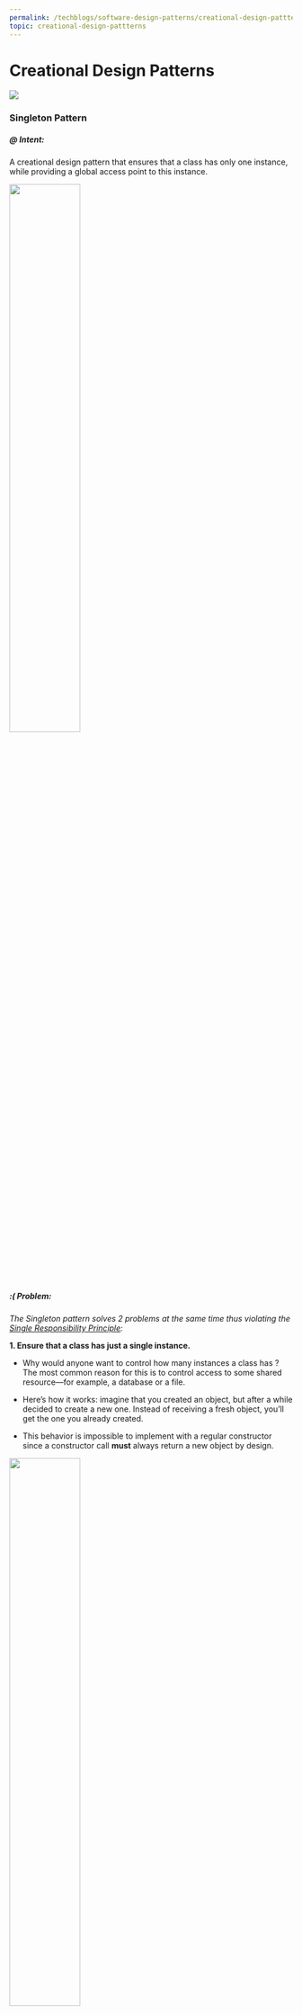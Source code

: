 ```yaml
---
permalink: /techblogs/software-design-patterns/creational-design-pattterns
topic: creational-design-pattterns
---
```


# Creational Design Patterns

![](assets/creational_design_patterns.png)



### Singleton Pattern

##### @ Intent:

A creational design pattern that ensures that a class has only one instance, while providing a global access point to this instance.

<img src="../software-engineering/assets/creational_intent.png" style="width:50%;" />



##### :( Problem:

*The Singleton pattern solves 2 problems at the same time thus violating the [Single Responsibility Principle]():*

**1. Ensure that a class has just a single instance.**

- Why  would anyone want to control how many instances a class has ? The most  common reason for this is to control access to some shared resource—for  example, a database or a file.

- Here’s how it works: imagine that you created an object, but after a  while decided to create a new one. Instead of receiving a fresh object,  you’ll get the one you already created.

- This behavior is impossible to implement with a regular constructor since a constructor call **must** always return a new object by design.

<img src="../software-engineering/assets/creational_pattern_problem.png" style="width:50%;" />



**2. Provide a global access point to that instance.**

- Remember those global variables that we used to store some essential objects ? While they’re very  handy, they’re also very unsafe since any code can potentially overwrite the contents of those variables and crash the app.
- Just like a global variable, the Singleton pattern lets us access some object from anywhere in the program. However, it also protects that instance from being overwritten by other code.
- There’s another side to this problem: we don’t want the code that  solves problem-1 to be scattered all over the program. It’s much  better to have it within one class, especially if the rest of your code  already depends on it.
- Nowadays, Singleton pattern become so popular that people calls something a *singleton* even if it solves just one of the above problems.



##### :) Solution

*All implementations of the Singleton have these two steps in common:*

- Make the **default constructor private**, to prevent other objects from using the [new operator]() with the Singleton class.
- Create a **static creation method** that acts as a constructor. Under  the hood, this method calls the private constructor to create an object  and saves it in a static field. All following calls to this method  return the cached object.

If code has access to the Singleton class, then it’s able to  call the Singleton’s static method. So whenever that method is called,  the same object is always returned.



##### ® Real-World Analogy

The government is an excellent example of the Singleton pattern. A  country can have only one official government.

Regardless of the  personal identities of the individuals who form governments, the title,  “The Government of X”, is a global point of access that identifies the  group of people in charge.



##### ∆ Structure

Class can’t have a public constructor, so the only way to get its object is to call the getInstance method. This method caches the first created object and returns it in all subsequent calls.

<img src="../software-engineering/assets/creational_structure.png" style="width:55%;" />



##### Ω Applicability

**Use the Singleton pattern when a class in the program should have just a single instance available to all clients; for example, a single database object shared by different parts of the program.**

The Singleton pattern disables all other means of creating objects of a class except for the special creation method. This method either creates a new object or returns an existing one if it has already been created.



**Use the Singleton pattern when you need stricter control over global variables.**

Unlike global variables, the Singleton pattern guarantees that there’s just one instance of a class. Nothing, except for the Singleton class itself, can replace the cached instance.



[Note:-]() We can always adjust this limitation and allow creating any number of Singleton instances. The only piece of code that needs changing is the body of the getInstance method.



##### [√] How to Implement

1. Add a private static field to the class for storing the singleton instance.
2. Declare a public static creation method for getting the singleton instance.
3. Implement **lazy initialization** inside the static method. It should  create a new object on its first call and put it into the static field.  The method should always return that instance on all subsequent calls.
4. Make constructor of the class private. The static method of the class will still be able to call the constructor, but not the other  objects.
5. Go over the client code and replace all direct calls to the singleton’s constructor with calls to its static creation method.



##### ∑ Pros and Cons

**Pros:**

- We can be sure that a class has only a single instance.
- We gain a global access point to that instance.
- The singleton object is initialized only when it’s requested for the first time.

**Cons:**

- Violates the Single Responsibility Principle. The pattern solves two problems at the time.
- Can mask bad design, for instance, when the components of the program know too much about each other.
- Requires special treatment in a multithreaded environment so that multiple threads won’t create a singleton object several times.
- It may be difficult to unit test the client code of the Singleton because many test frameworks rely on inheritance when producing mock objects. Since the constructor of the singleton class is private and overriding static methods is impossible in most languages, we will need to think of a creative way to mock the singleton. Or just don’t write the tests. Or don’t use the Singleton pattern.



##### £ Relations with Other Patterns

- A [Facade class]() can often be transformed into a **Singleton** since a single facade object is sufficient in most cases.
- [Flyweight]() would resemble Singleton if we somehow managed to reduce all shared states of the objects to just one flyweight object. But there are two fundamental differences between these patterns:
  - There should be only one Singleton instance, whereas a Flyweight class can have multiple instances with different intrinsic states.
  - The Singleton object can be mutable. Flyweight objects are immutable.

- Abstract Factories, Builders and Prototypes can all be implemented as Singletons.



##### </> Java Code Example

###### Naive Singleton (single-threaded)

It’s pretty easy to implement a sloppy Singleton. Just need to hide the constructor and implement a static creation method.



**Singleton.java : Singleton** 

```java
public final class Singleton {
    private static Singleton instance;
    public String value;

    private Singleton(String value) {
        // The following code emulates slow initialization.
        try {
            Thread.sleep(1000);
        } catch (InterruptedException ex) {
            ex.printStackTrace();
        }
        this.value = value;
    }

    public static Singleton getInstance(String value) {
        if (instance == null) {
            instance = new Singleton(value);
        }
        return instance;
    }
}
```



**DemoSingleThread.java:  Client code**

```java
public class DemoSingleThread {
    public static void main(String[] args) {
        Singleton singleton = Singleton.getInstance("FOO");
        Singleton anotherSingleton = Singleton.getInstance("BAR");
        System.out.println(singleton.value);
        System.out.println(anotherSingleton.value);
    }
}
```

**Output:**

```
FOO
FOO
```



###### Naïve Singleton (Multi-Threaded)

The same class behaves incorrectly in a multithreaded environment.

Multiple threads can call the creation method simultaneously and get several instances of Singleton class.



**Singleton.java:  Singleton**

```java
public final class Singleton {
    private static Singleton instance;
    public String value;

    private Singleton(String value) {
        // The following code emulates slow initialization.
        try {
            Thread.sleep(1000);
        } catch (InterruptedException ex) {
            ex.printStackTrace();
        }
        this.value = value;
    }

    public static Singleton getInstance(String value) {
        if (instance == null) {
            instance = new Singleton(value);
        }
        return instance;
    }
}
```



**DemoMultiThread.java:  Client code**

```java
public class DemoMultiThread {
    public static void main(String[] args) {
        Thread threadFoo = new Thread(new ThreadFoo());
        Thread threadBar = new Thread(new ThreadBar());
        threadFoo.start();
        threadBar.start();
    }

    static class ThreadFoo implements Runnable {
        @Override
        public void run() {
            Singleton singleton = Singleton.getInstance("FOO");
            System.out.println(singleton.value);
        }
    }

    static class ThreadBar implements Runnable {
        @Override
        public void run() {
            Singleton singleton = Singleton.getInstance("BAR");
            System.out.println(singleton.value);
        }
    }
}
```

**Output:**

```
FOO
BAR
```



###### Thread-safe Singleton with lazy loading

To fix the problem, we have to synchronize threads during first creation of the Singleton object.

```java
public final class Singleton {
    // The field must be declared volatile so that double check lock would work correctly.
    private static volatile Singleton instance;

    public String value;

    private Singleton(String value) {
        this.value = value;
    }

    public static Singleton getInstance(String value) {
        // The approach taken here is called double-checked locking (DCL). It exists to prevent race 
        // condition between multiple threads that may attempt to get singleton instance at the same time,
        // creating separate instances as a result.
        //
        // It may seem that having the `result` variable here is completely pointless. 
        // There is, however, a very important caveat when implementing double-checked locking in Java,
        // which is solved by introducing this local variable.
        Singleton result = instance;
        if (result != null) {
            return result;
        }
        synchronized(Singleton.class) {
            if (instance == null) {
                instance = new Singleton(value);
            }
            return instance;
        }
    }
}
```



